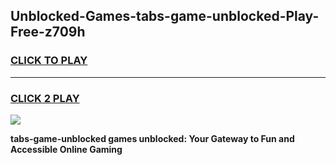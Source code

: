 
## Unblocked-Games-tabs-game-unblocked-Play-Free-z709h
<h3>
<a href="https://premium76.site?title=tabs-game-unblocked&ref=19M">CLICK TO PLAY</a></h3>
<hr>

<h3>
<a href="https://premium76.site?title=tabs-game-unblocked&ref=19M">CLICK 2 PLAY</a>
  
</h3>

<a href="https://premium76.site?title=tabs-game-unblocked&ref=19M"><img src="https://clearcache.store/games.png"></a>


**tabs-game-unblocked games unblocked: Your Gateway to Fun and Accessible Online Gaming**
